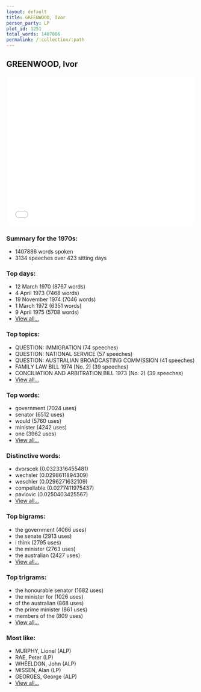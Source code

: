 ```yaml
---
layout: default
title: GREENWOOD, Ivor
person_party: LP
plot_id: 1251
total_words: 1407886
permalink: /:collection/:path
---
```


## GREENWOOD, Ivor

<iframe width="100%" height="400" frameborder="0" scrolling="no" src="//plot.ly/~wragge/1251.embed"></iframe>


### Summary for the 1970s:

* 1407886 words spoken
* 3134 speeches over 423 sitting days


### Top days:

* 12 March 1970 (8767 words)
* 4 April 1973 (7468 words)
* 19 November 1974 (7046 words)
* 1 March 1972 (6351 words)
* 9 April 1975 (5708 words)
* [View all...](days/)


### Top topics:

* QUESTION: IMMIGRATION (74 speeches)
* QUESTION: NATIONAL SERVICE (57 speeches)
* QUESTION: AUSTRALIAN BROADCASTING COMMISSION (41 speeches)
* FAMILY LAW BILL 1974 [No. 2] (39 speeches)
* CONCILIATION AND ARBITRATION BILL 1973 (No. 2) (39 speeches)
* [View all...](topics/)


### Top words:

* government (7024 uses)
* senator (6512 uses)
* would (5760 uses)
* minister (4242 uses)
* one (3962 uses)
* [View all...](words/)


### Distinctive words:

* dvorscek (0.0323316455481)
* wechsler (0.0298611894309)
* weschler (0.0296271632109)
* compellable (0.0277411975437)
* pavlovic (0.0250403425567)
* [View all...](sig_words/)


### Top bigrams:

* the government (4066 uses)
* the senate (2913 uses)
* i think (2795 uses)
* the minister (2763 uses)
* the australian (2427 uses)
* [View all...](bigrams/)


### Top trigrams:

* the honourable senator (1682 uses)
* the minister for (1026 uses)
* of the australian (868 uses)
* the prime minister (861 uses)
* members of the (809 uses)
* [View all...](trigrams/)


### Most like:

* MURPHY, Lionel (ALP)
* RAE, Peter (LP)
* WHEELDON, John (ALP)
* MISSEN, Alan (LP)
* GEORGES, George (ALP)
* [View all...](similarities/)
